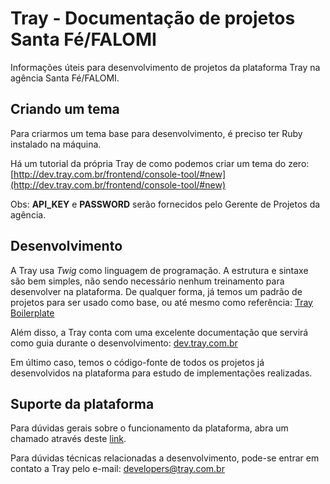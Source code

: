 # Tray - Documentação de projetos Santa Fé/FALOMI

Informações úteis para desenvolvimento de projetos da plataforma Tray na agência Santa Fé/FALOMI.

## Criando um tema

Para criarmos um tema base para desenvolvimento, é preciso ter Ruby instalado na máquina. 

Há um tutorial da própria Tray de como podemos criar um tema do zero: [http://dev.tray.com.br/frontend/console-tool/#new](http://dev.tray.com.br/frontend/console-tool/#new)

Obs: **API_KEY** e **PASSWORD** serão fornecidos pelo Gerente de Projetos da agência.

## Desenvolvimento

A Tray usa *Twig* como linguagem de programação. A estrutura e sintaxe são bem simples, não sendo necessário nenhum treinamento para desenvolver na plataforma. De qualquer forma, já temos um padrão de projetos para ser usado como base, ou até mesmo como referência: [Tray Boilerplate](https://github.com/jofelipe/tray-boilerplate)

Além disso, a Tray conta com uma excelente documentação que servirá como guia durante o desenvolvimento: [dev.tray.com.br](http://dev.tray.com.br/)

Em último caso, temos o código-fonte de todos os projetos já desenvolvidos na plataforma para estudo de implementações realizadas.

## Suporte da plataforma
Para dúvidas gerais sobre o funcionamento da plataforma, abra um chamado através deste [link](http://atendimento.tray.com.br/hc/pt-br/requests/new).

Para dúvidas técnicas relacionadas a desenvolvimento, pode-se entrar em contato a Tray pelo e-mail: [developers@tray.com.br](developers@tray.com.br)